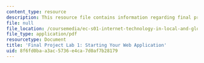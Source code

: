 ```yaml
---
content_type: resource
description: This resource file contains information regarding final project lab 1.
file: null
file_location: /coursemedia/ec-s01-internet-technology-in-local-and-global-communities-spring-2005-summer-2005/8f6fd0baa3ac5736e4ca7d0af7b28179_MITEC_S01S05_sb01solb01.pdf
file_type: application/pdf
resourcetype: Document
title: 'Final Project Lab 1: Starting Your Web Application'
uid: 8f6fd0ba-a3ac-5736-e4ca-7d0af7b28179
---
```

